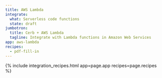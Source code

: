 ```yaml
---
title: AWS Lambda
integrate:
  what: Serverless code functions
  state: draft
jumbotron:
  title: Cerb + AWS Lambda
  tagline: Integrate with Lambda functions in Amazon Web Services
app: aws-lambda
recipes:
  - pdf-fill-in
---
```


{% include integration_recipes.html app=page.app recipes=page.recipes %}